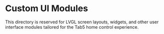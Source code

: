 # Custom UI Modules

This directory is reserved for LVGL screen layouts, widgets, and other user interface modules tailored for the Tab5 home control experience.
